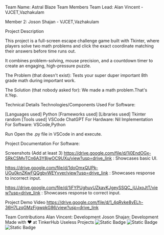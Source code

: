 Team Name: Astral Blaze
Team Members
Team Lead: Alan Vincent - VJCET,Vazhakulam

Member 2: Joson Shajan - VJCET,Vazhakulam

Project Description

This project is a full-screen escape challenge game built with Tkinter, where players solve two math problems and click the exact coordinate matching their answers before time runs out. 

It combines problem-solving, mouse precision, and a countdown timer to create an engaging, high-pressure puzzle.

The Problem (that doesn't exist):
Tests your super duper important 8th grade math during important work.

The Solution (that nobody asked for):
We made a math problem.That's it.Yep.

Technical Details
Technologies/Components Used
For Software:

[Languages used]
Python
[Frameworks used]
[Libraries used]
Tkinter
random
[Tools used]
VSCode
ChatGPT
For Hardware:
Nil
Implementation
For Software: VSCode,Python

Run
Open the .py file in VSCode in and execute.

Project Documentation
For Software:

Screenshots (Add at least 3)
https://drive.google.com/file/d/1j0EndOGx-SRkCSMvTCn6A3Y8jwOC9UXu/view?usp=drive_link : Showcases basic UI.

https://drive.google.com/file/d/1doOmxQUPk-UOu0knZKwFQQgbvWEYvver/view?usp=drive_link : Showcases response to incorrect input.

https://drive.google.com/file/d/1iFYPUghuvUZkavKJgeySSQC_jUJxoJtT/view?usp=drive_link : Showcases response to correct input.

Project Demo
Video
https://drive.google.com/file/d/1_4qRvke8vELh-36H7LzqGMzFjgwpkG86/view?usp=drive_link

Team Contributions
Alan Vincent: Development
Joson Shajan: Development
Made with ❤️ at TinkerHub Useless Projects
![Static Badge](https://img.shields.io/badge/TinkerHub-24?color=%23000000&link=https%3A%2F%2Fwww.tinkerhub.org%2F)
![Static Badge](https://img.shields.io/badge/UselessProject--25-25?link=https%3A%2F%2Fwww.tinkerhub.org%2Fevents%2FQ2Q1TQKX6Q%2FUseless%2520Projects)
![Static Badge](https://img.shields.io/badge/UselessProjects--25-25?link=https%3A%2F%2Fwww.tinkerhub.org%2Fevents%2FQ2Q1TQKX6Q%2FUseless%2520Projects)
